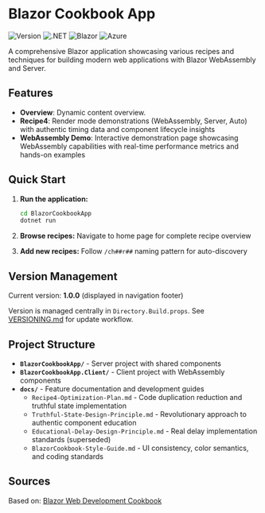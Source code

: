 # Blazor Cookbook App

![Version](https://img.shields.io/badge/Version-1.0.0-blue)
![.NET](https://img.shields.io/badge/.NET-9.0-purple)
![Blazor](https://img.shields.io/badge/Blazor-WebAssembly-orange)
![Azure](https://img.shields.io/badge/Azure-Ready-lightblue)

A comprehensive Blazor application showcasing various recipes and techniques for
building modern web applications with Blazor WebAssembly and Server.

## Features

- **Overview**: Dynamic content overview.
- **Recipe4**: Render mode demonstrations (WebAssembly, Server, Auto)
  with authentic timing data and component lifecycle insights
- **WebAssembly Demo**: Interactive demonstration page showcasing WebAssembly
  capabilities with real-time performance metrics and hands-on examples

## Quick Start

1. **Run the application:**

   ```bash
   cd BlazorCookbookApp
   dotnet run
   ```

2. **Browse recipes:** Navigate to home page for complete recipe overview

3. **Add new recipes:** Follow `/ch##r##` naming pattern for auto-discovery

## Version Management

Current version: **1.0.0** (displayed in navigation footer)

Version is managed centrally in `Directory.Build.props`. See [VERSIONING.md](VERSIONING.md) for update workflow.

## Project Structure

- **`BlazorCookbookApp/`** - Server project with shared components
- **`BlazorCookbookApp.Client/`** - Client project with WebAssembly components
- **`docs/`** - Feature documentation and development guides
  - `Recipe4-Optimization-Plan.md` - Code duplication reduction and truthful
    state implementation
  - `Truthful-State-Design-Principle.md` - Revolutionary approach to authentic
    component education
  - `Educational-Delay-Design-Principle.md` - Real delay implementation
    standards (superseded)
  - `BlazorCookbook-Style-Guide.md` - UI consistency, color semantics, and
    coding standards

## Sources

Based on: [Blazor Web Development Cookbook](https://github.com/PacktPublishing/Blazor-Web-Development-Cookbook)
